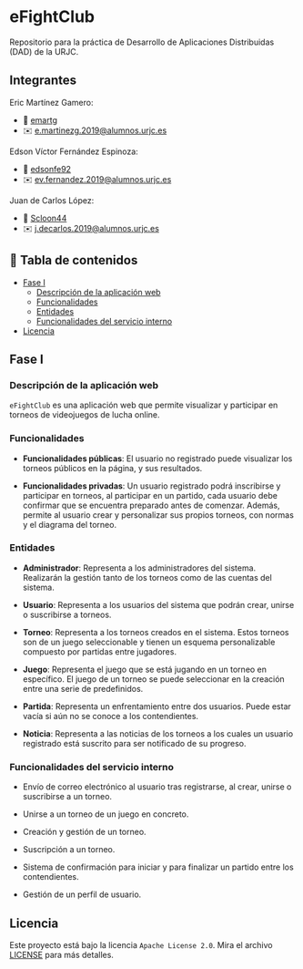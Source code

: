 # eFightClub 
Repositorio para la práctica de Desarrollo de Aplicaciones Distribuidas (DAD) de la URJC. 
 
## Integrantes                                                                                

Eric Martínez Gamero:   
- :adult: [emartg](https://github.com/emartg)   
- :envelope: e.martinezg.2019@alumnos.urjc.es

Edson Víctor Fernández Espinoza:

- :adult: [edsonfe92](https://github.com/edsonfe92)   
- :envelope: ev.fernandez.2019@alumnos.urjc.es

Juan de Carlos López:   
- :adult: [Scloon44](https://github.com/Scloon44)   
- :envelope: j.decarlos.2019@alumnos.urjc.es 
 
 
## :open_book: Tabla de contenidos
 
- [Fase I](#fase-I)
    - [Descripción de la aplicación web](#descripción-de-la-aplicación-web) 
    - [Funcionalidades](#funcionalidades) 
    - [Entidades](#entidades) 
    - [Funcionalidades del servicio interno](#funcionalidades-del-servicio-interno) 
- [Licencia](#licencia) 
 
## Fase I 
 
### Descripción de la aplicación web 
`eFightClub` es una aplicación web que permite visualizar y participar en torneos de videojuegos de lucha online. 
 
### Funcionalidades 

- **Funcionalidades públicas**: El usuario no registrado puede visualizar los torneos públicos en la página, y sus resultados. 
 
- **Funcionalidades privadas**: Un usuario registrado podrá inscribirse y participar en torneos, al participar en un partido, cada usuario debe confirmar que se encuentra preparado antes de comenzar. 
Además, permite al usuario crear y personalizar sus propios torneos, con normas y el diagrama del torneo. 

### Entidades 

- **Administrador**: Representa a los administradores del sistema. Realizarán la gestión tanto de los torneos como de las cuentas del sistema. 
 
- **Usuario**: Representa a los usuarios del sistema que podrán crear, unirse o suscribirse a torneos. 
 
- **Torneo**: Representa a los torneos creados en el sistema. Estos torneos son de un juego seleccionable y tienen un esquema personalizable compuesto por partidas entre jugadores. 
 
- **Juego**: Representa el juego que se está jugando en un torneo en específico. El juego de un torneo se puede seleccionar en la creación entre una serie de predefinidos. 
 
- **Partida**: Representa un enfrentamiento entre dos usuarios. Puede estar vacía si aún no se conoce a los contendientes.
 
- **Noticia**: Representa a las noticias de los torneos a los cuales un usuario registrado está suscrito para ser notificado de su progreso.

### Funcionalidades del servicio interno

- Envío de correo electrónico al usuario tras registrarse, al crear, unirse o suscribirse a un torneo.
 
- Unirse a un torneo de un juego en concreto.

- Creación y gestión de un torneo.

- Suscripción a un torneo.

- Sistema de confirmación para iniciar y para finalizar un partido entre los contendientes.
 
- Gestión de un perfil de usuario.

## Licencia
Este proyecto está bajo la licencia `Apache License 2.0`. Mira el archivo [LICENSE](LICENSE) para más detalles.
